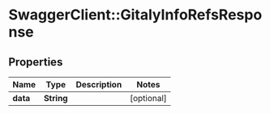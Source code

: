 # SwaggerClient::GitalyInfoRefsResponse

## Properties
Name | Type | Description | Notes
------------ | ------------- | ------------- | -------------
**data** | **String** |  | [optional] 


